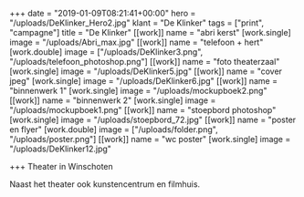 +++
date = "2019-01-09T08:21:41+00:00"
hero = "/uploads/DeKlinker_Hero2.jpg"
klant = "De Klinker"
tags = ["print", "campagne"]
title = "De Klinker"
[[work]]
name = "abri kerst"
[work.single]
image = "/uploads/Abri_max.jpg"
[[work]]
name = "telefoon + hert"
[work.double]
image = ["/uploads/DeKlinker3.png", "/uploads/telefoon_photoshop.png"]
[[work]]
name = "foto theaterzaal"
[work.single]
image = "/uploads/DeKlinker5.jpg"
[[work]]
name = "cover jpeg"
[work.single]
image = "/uploads/DeKlinker6.jpg"
[[work]]
name = "binnenwerk 1"
[work.single]
image = "/uploads/mockupboek2.png"
[[work]]
name = "binnenwerk 2"
[work.single]
image = "/uploads/mockupboek1.png"
[[work]]
name = "stoepbord photoshop"
[work.single]
image = "/uploads/stoepbord_72.jpg"
[[work]]
name = "poster en flyer"
[work.double]
image = ["/uploads/folder.png", "/uploads/poster.png"]
[[work]]
name = "wc poster"
[work.single]
image = "/uploads/DeKlinker12.jpg"

+++
Theater in Winschoten

Naast het theater ook kunstencentrum en filmhuis.